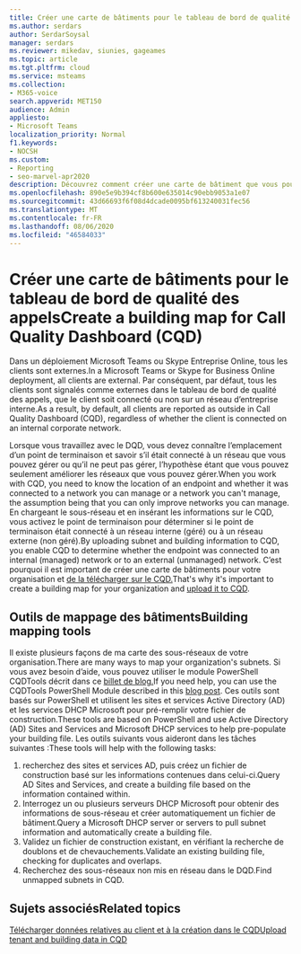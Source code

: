 ```yaml
---
title: Créer une carte de bâtiments pour le tableau de bord de qualité des appels
ms.author: serdars
author: SerdarSoysal
manager: serdars
ms.reviewer: mikedav, siunies, gageames
ms.topic: article
ms.tgt.pltfrm: cloud
ms.service: msteams
ms.collection:
- M365-voice
search.appverid: MET150
audience: Admin
appliesto:
- Microsoft Teams
localization_priority: Normal
f1.keywords:
- NOCSH
ms.custom:
- Reporting
- seo-marvel-apr2020
description: Découvrez comment créer une carte de bâtiment que vous pouvez utiliser pour charger des données client et bâtiment dans le tableau de bord de qualité des appels.
ms.openlocfilehash: 890e5e9b394cf8b600e635014c90ebb9053a1e07
ms.sourcegitcommit: 43d66693f6f08d4dcade0095bf613240031fec56
ms.translationtype: MT
ms.contentlocale: fr-FR
ms.lasthandoff: 08/06/2020
ms.locfileid: "46584033"
---
```

# <a name="create-a-building-map-for-call-quality-dashboard-cqd"></a><span data-ttu-id="89d8c-103">Créer une carte de bâtiments pour le tableau de bord de qualité des appels</span><span class="sxs-lookup"><span data-stu-id="89d8c-103">Create a building map for Call Quality Dashboard (CQD)</span></span>

<span data-ttu-id="89d8c-104">Dans un déploiement Microsoft Teams ou Skype Entreprise Online, tous les clients sont externes.</span><span class="sxs-lookup"><span data-stu-id="89d8c-104">In a Microsoft Teams or Skype for Business Online deployment, all clients are external.</span></span> <span data-ttu-id="89d8c-105">Par conséquent, par défaut, tous les clients sont signalés comme externes dans le tableau de bord de qualité des appels, que le client soit connecté ou non sur un réseau d’entreprise interne.</span><span class="sxs-lookup"><span data-stu-id="89d8c-105">As a result, by default, all clients are reported as outside in Call Quality Dashboard (CQD), regardless of whether the client is connected on an internal corporate network.</span></span>

<span data-ttu-id="89d8c-106">Lorsque vous travaillez avec le DQD, vous devez connaître l’emplacement d’un point de terminaison et savoir s’il était connecté à un réseau que vous pouvez gérer ou qu’il ne peut pas gérer, l’hypothèse étant que vous pouvez seulement améliorer les réseaux que vous pouvez gérer.</span><span class="sxs-lookup"><span data-stu-id="89d8c-106">When you work with CQD, you need to know the location of an endpoint and whether it was connected to a network you can manage or a network you can't manage, the assumption being that you can only improve networks you can manage.</span></span> <span data-ttu-id="89d8c-107">En chargeant le sous-réseau et en insérant les informations sur le CQD, vous activez le point de terminaison pour déterminer si le point de terminaison était connecté à un réseau interne (géré) ou à un réseau externe (non géré).</span><span class="sxs-lookup"><span data-stu-id="89d8c-107">By uploading subnet and building information to CQD, you enable CQD to determine whether the endpoint was connected to an internal (managed) network or to an external (unmanaged) network.</span></span> <span data-ttu-id="89d8c-108">C’est pourquoi il est important de créer une carte de bâtiments pour votre organisation et [de la télécharger sur le CQD.](CQD-upload-tenant-building-data.md)</span><span class="sxs-lookup"><span data-stu-id="89d8c-108">That's why it's important to create a building map for your organization and [upload it to CQD](CQD-upload-tenant-building-data.md).</span></span>

## <a name="building-mapping-tools"></a><span data-ttu-id="89d8c-109">Outils de mappage des bâtiments</span><span class="sxs-lookup"><span data-stu-id="89d8c-109">Building mapping tools</span></span>

<span data-ttu-id="89d8c-110">Il existe plusieurs façons de ma carte des sous-réseaux de votre organisation.</span><span class="sxs-lookup"><span data-stu-id="89d8c-110">There are many ways to map your organization's subnets.</span></span> <span data-ttu-id="89d8c-111">Si vous avez besoin d’aide, vous pouvez utiliser le module PowerShell CQDTools décrit dans ce [billet de blog.](https://aka.ms/cqdtools)</span><span class="sxs-lookup"><span data-stu-id="89d8c-111">If you need help, you can use the CQDTools PowerShell Module described in this [blog post](https://aka.ms/cqdtools).</span></span> <span data-ttu-id="89d8c-112">Ces outils sont basés sur PowerShell et utilisent les sites et services Active Directory (AD) et les services DHCP Microsoft pour pré-remplir votre fichier de construction.</span><span class="sxs-lookup"><span data-stu-id="89d8c-112">These tools are based on PowerShell and use Active Directory (AD) Sites and Services and Microsoft DHCP services to help pre-populate your building file.</span></span> <span data-ttu-id="89d8c-113">Les outils suivants vous aideront dans les tâches suivantes :</span><span class="sxs-lookup"><span data-stu-id="89d8c-113">These tools will help with the following tasks:</span></span>

1. <span data-ttu-id="89d8c-114">recherchez des sites et services AD, puis créez un fichier de construction basé sur les informations contenues dans celui-ci.</span><span class="sxs-lookup"><span data-stu-id="89d8c-114">Query AD Sites and Services, and create a building file based on the information contained within.</span></span>
1. <span data-ttu-id="89d8c-115">Interrogez un ou plusieurs serveurs DHCP Microsoft pour obtenir des informations de sous-réseau et créer automatiquement un fichier de bâtiment.</span><span class="sxs-lookup"><span data-stu-id="89d8c-115">Query a Microsoft DHCP server or servers to pull subnet information and automatically create a building file.</span></span>
1. <span data-ttu-id="89d8c-116">Validez un fichier de construction existant, en vérifiant la recherche de doublons et de chevauchements.</span><span class="sxs-lookup"><span data-stu-id="89d8c-116">Validate an existing building file, checking for duplicates and overlaps.</span></span>
1. <span data-ttu-id="89d8c-117">Recherchez des sous-réseaux non mis en réseau dans le DQD.</span><span class="sxs-lookup"><span data-stu-id="89d8c-117">Find unmapped subnets in CQD.</span></span>

## <a name="related-topics"></a><span data-ttu-id="89d8c-118">Sujets associés</span><span class="sxs-lookup"><span data-stu-id="89d8c-118">Related topics</span></span>

[<span data-ttu-id="89d8c-119">Télécharger données relatives au client et à la création dans le CQD</span><span class="sxs-lookup"><span data-stu-id="89d8c-119">Upload tenant and building data in CQD</span></span>](CQD-upload-tenant-building-data.md)